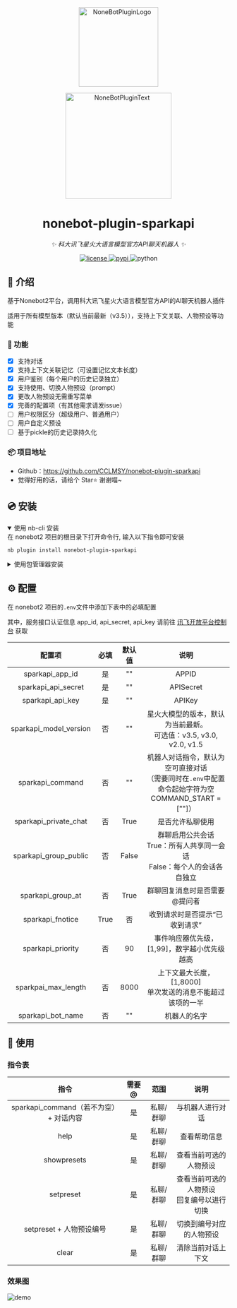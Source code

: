 <div align="center">
  <a href="https://v2.nonebot.dev/store"><img src="https://github.com/A-kirami/nonebot-plugin-template/blob/resources/nbp_logo.png" width="180" height="180" alt="NoneBotPluginLogo"></a>
  <br>
  <p><img src="https://github.com/A-kirami/nonebot-plugin-template/blob/resources/NoneBotPlugin.svg" width="240" alt="NoneBotPluginText"></p>
</div>

<div align="center">

# nonebot-plugin-sparkapi

_✨ 科大讯飞星火大语言模型官方API聊天机器人 ✨_

<a href="./LICENSE">
    <img src="https://img.shields.io/github/license/CCLMSY/nonebot-plugin-sparkapi.svg" alt="license">
</a>
<a href="https://pypi.python.org/pypi/nonebot-plugin-sparkapi">
    <img src="https://img.shields.io/pypi/v/nonebot-plugin-sparkapi.svg" alt="pypi">
</a>
<img src="https://img.shields.io/badge/python-3.8+-blue.svg" alt="python">

</div>

## 📖 介绍

基于Nonebot2平台，调用科大讯飞星火大语言模型官方API的AI聊天机器人插件

适用于所有模型版本（默认当前最新（v3.5）），支持上下文关联、人物预设等功能

### 💬 功能
- [x] 支持对话
- [x] 支持上下文关联记忆（可设置记忆文本长度）
- [x] 用户鉴别（每个用户的历史记录独立）
- [x] 支持使用、切换人物预设（prompt）
- [x] 更改人物预设无需重写菜单
- [x] 完善的配置项（有其他需求请发issue）
- [ ] 用户权限区分（超级用户、普通用户）
- [ ] 用户自定义预设
- [ ] 基于pickle的历史记录持久化

### 📦 项目地址
- Github：https://github.com/CCLMSY/nonebot-plugin-sparkapi 
- 觉得好用的话，请给个 Star⭐️ 谢谢喵~ 

## 💿 安装

<details open>
<summary>使用 nb-cli 安装</summary>
在 nonebot2 项目的根目录下打开命令行, 输入以下指令即可安装

    nb plugin install nonebot-plugin-sparkapi

</details>

<details>
<summary>使用包管理器安装</summary>
在 nonebot2 项目的插件目录下, 打开命令行, 根据你使用的包管理器, 输入相应的安装命令

<details>
<summary>pip</summary>

    pip install nonebot-plugin-sparkapi
</details>
<details>
<summary>pdm</summary>

    pdm add nonebot-plugin-sparkapi
</details>
<details>
<summary>poetry</summary>

    poetry add nonebot-plugin-sparkapi
</details>
<details>
<summary>conda</summary>

    conda install nonebot-plugin-sparkapi
</details>

打开 nonebot2 项目根目录下的 `pyproject.toml` 文件, 在 `[tool.nonebot]` 部分追加写入

    plugins = ["nonebot_plugin_sparkapi"]

</details>

## ⚙️ 配置

在 nonebot2 项目的`.env`文件中添加下表中的必填配置

其中，服务接口认证信息 app_id, api_secret, api_key 请前往 [讯飞开放平台控制台](https://console.xfyun.cn/) 获取

| 配置项 | 必填 | 默认值 | 说明 |
|:-----:|:----:|:----:|:----:|
| sparkapi_app_id | 是 | "" | APPID |
| sparkapi_api_secret | 是 | "" | APISecret |
| sparkapi_api_key | 是 | "" | APIKey |
| sparkapi_model_version | 否 | "" | 星火大模型的版本，默认为当前最新。<br>可选值：v3.5, v3.0, v2.0, v1.5 |
| sparkapi_command | 否 | "" | 机器人对话指令，默认为空可直接对话<br>（需要同时在`.env`中配置命令起始字符为空<br>COMMAND_START = [""]） |
| sparkapi_private_chat | 否 | True | 是否允许私聊使用 |
| sparkapi_group_public | 否 | False | 群聊启用公共会话<br>True：所有人共享同一会话<br>False：每个人的会话各自独立 |
| sparkapi_group_at | 否 | True | 群聊回复消息时是否需要@提问者 |
| sparkapi_fnotice | True | 否 | 收到请求时是否提示“已收到请求” |
| sparkapi_priority | 否 | 90 | 事件响应器优先级，[1,99]，数字越小优先级越高 |
| sparkpai_max_length | 否 | 8000 | 上下文最大长度，[1,8000]<br>单次发送的消息不能超过该项的一半 |
| sparkapi_bot_name | 否 | "" | 机器人的名字 |


## 🎉 使用
### 指令表
| 指令 | 需要@ | 范围 | 说明 |
|:-----:|:----:|:----:|:----:|
| sparkapi_command（若不为空） + 对话内容 | 是 | 私聊/群聊 | 与机器人进行对话 |
| help | 是 | 私聊/群聊 | 查看帮助信息 |
| showpresets | 是 | 私聊/群聊 | 查看当前可选的人物预设 |
| setpreset | 是 | 私聊/群聊 | 查看当前可选的人物预设<br>回复编号以进行切换<br> |
| setpreset + 人物预设编号 | 是 | 私聊/群聊 | 切换到编号对应的人物预设 |
| clear | 是 | 私聊/群聊 | 清除当前对话上下文 |

### 效果图
![demo](https://github.com/CCLMSY/nonebot-plugin-sparkapi/blob/resources/demo.jpg)
